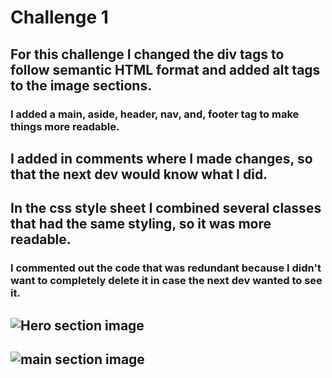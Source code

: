 # Challenge 1

## For this challenge I changed the div tags to follow semantic HTML format and added alt tags to the image sections. 
### I added a main, aside, header, nav, and, footer tag to make things more readable.

## I added in comments where I made changes, so that the next dev would know what I did. 

## In the css style sheet I combined several classes that had the same styling, so it was more readable. 
### I commented out the code that was redundant because I didn't want to completely delete it in case the next dev wanted to see it. 

## ![Hero section image](hero-section-1.png)

## ![main section image](main-section-1.png)
